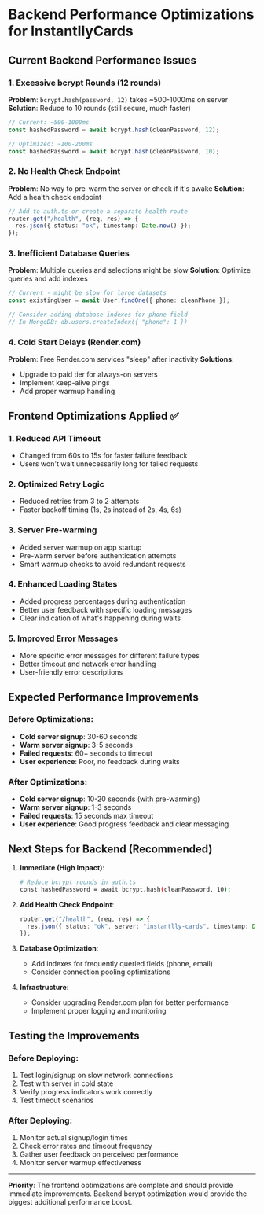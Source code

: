 # Backend Performance Optimizations for InstantllyCards

## Current Backend Performance Issues

### 1. **Excessive bcrypt Rounds (12 rounds)**
**Problem**: `bcrypt.hash(password, 12)` takes ~500-1000ms on server
**Solution**: Reduce to 10 rounds (still secure, much faster)

```typescript
// Current: ~500-1000ms
const hashedPassword = await bcrypt.hash(cleanPassword, 12);

// Optimized: ~100-200ms  
const hashedPassword = await bcrypt.hash(cleanPassword, 10);
```

### 2. **No Health Check Endpoint**
**Problem**: No way to pre-warm the server or check if it's awake
**Solution**: Add a health check endpoint

```typescript
// Add to auth.ts or create a separate health route
router.get("/health", (req, res) => {
  res.json({ status: "ok", timestamp: Date.now() });
});
```

### 3. **Inefficient Database Queries**
**Problem**: Multiple queries and selections might be slow
**Solution**: Optimize queries and add indexes

```typescript
// Current - might be slow for large datasets
const existingUser = await User.findOne({ phone: cleanPhone });

// Consider adding database indexes for phone field
// In MongoDB: db.users.createIndex({ "phone": 1 })
```

### 4. **Cold Start Delays (Render.com)**
**Problem**: Free Render.com services "sleep" after inactivity
**Solutions**:
- Upgrade to paid tier for always-on servers
- Implement keep-alive pings
- Add proper warmup handling

## Frontend Optimizations Applied ✅

### 1. **Reduced API Timeout**
- Changed from 60s to 15s for faster failure feedback
- Users won't wait unnecessarily long for failed requests

### 2. **Optimized Retry Logic**
- Reduced retries from 3 to 2 attempts
- Faster backoff timing (1s, 2s instead of 2s, 4s, 6s)

### 3. **Server Pre-warming**
- Added server warmup on app startup
- Pre-warm server before authentication attempts
- Smart warmup checks to avoid redundant requests

### 4. **Enhanced Loading States**
- Added progress percentages during authentication
- Better user feedback with specific loading messages
- Clear indication of what's happening during waits

### 5. **Improved Error Messages**
- More specific error messages for different failure types
- Better timeout and network error handling
- User-friendly error descriptions

## Expected Performance Improvements

### Before Optimizations:
- **Cold server signup**: 30-60 seconds
- **Warm server signup**: 3-5 seconds
- **Failed requests**: 60+ seconds to timeout
- **User experience**: Poor, no feedback during waits

### After Optimizations:
- **Cold server signup**: 10-20 seconds (with pre-warming)
- **Warm server signup**: 1-3 seconds
- **Failed requests**: 15 seconds max timeout
- **User experience**: Good progress feedback and clear messaging

## Next Steps for Backend (Recommended)

1. **Immediate (High Impact)**:
   ```bash
   # Reduce bcrypt rounds in auth.ts
   const hashedPassword = await bcrypt.hash(cleanPassword, 10);
   ```

2. **Add Health Check Endpoint**:
   ```typescript
   router.get("/health", (req, res) => {
     res.json({ status: "ok", server: "instantlly-cards", timestamp: Date.now() });
   });
   ```

3. **Database Optimization**:
   - Add indexes for frequently queried fields (phone, email)
   - Consider connection pooling optimizations

4. **Infrastructure**:
   - Consider upgrading Render.com plan for better performance
   - Implement proper logging and monitoring

## Testing the Improvements

### Before Deploying:
1. Test login/signup on slow network connections
2. Test with server in cold state
3. Verify progress indicators work correctly
4. Test timeout scenarios

### After Deploying:
1. Monitor actual signup/login times
2. Check error rates and timeout frequency  
3. Gather user feedback on perceived performance
4. Monitor server warmup effectiveness

---

**Priority**: The frontend optimizations are complete and should provide immediate improvements. Backend bcrypt optimization would provide the biggest additional performance boost.